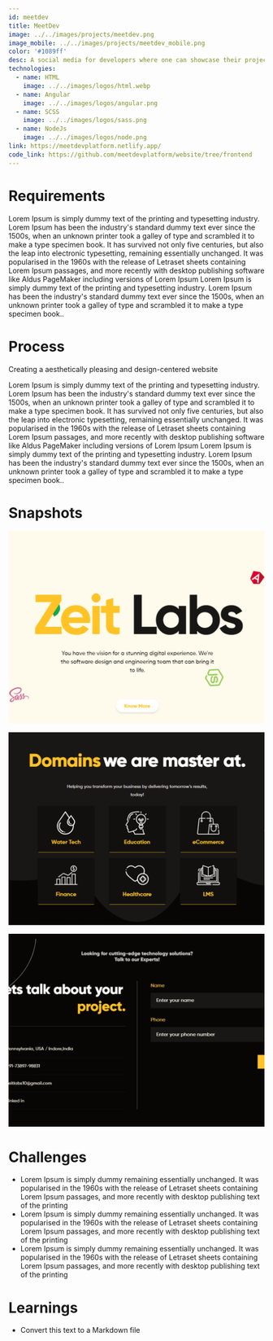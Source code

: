 ```yaml
---
id: meetdev
title: MeetDev
image: ../../images/projects/meetdev.png
image_mobile: ../../images/projects/meetdev_mobile.png
color: '#1089ff'
desc: A social media for developers where one can showcase their projects/ideas within a network of developers and interact with others' using likes, comments and collaboration.
technologies:
  - name: HTML
    image: ../../images/logos/html.webp
  - name: Angular
    image: ../../images/logos/angular.png
  - name: SCSS
    image: ../../images/logos/sass.png
  - name: NodeJs
    image: ../../images/logos/node.png
link: https://meetdevplatform.netlify.app/
code_link: https://github.com/meetdevplatform/website/tree/frontend
---
```

# Requirements

Lorem Ipsum is simply dummy text of the printing and typesetting industry. Lorem Ipsum has been the industry's standard dummy text ever since the 1500s, when an unknown printer took a galley of type and scrambled it to make a type specimen book. It has survived not only five centuries, but also the leap into electronic typesetting, remaining essentially unchanged. It was popularised in the 1960s with the release of Letraset sheets containing Lorem Ipsum passages, and more recently with desktop publishing software like Aldus PageMaker including versions of Lorem Ipsum Lorem Ipsum is simply dummy text of the printing and typesetting industry. Lorem Ipsum has been the industry's standard dummy text ever since the 1500s, when an unknown printer took a galley of type and scrambled it to make a type specimen book..

# Process

Creating a aesthetically pleasing and design-centered website

Lorem Ipsum is simply dummy text of the printing and typesetting industry. Lorem Ipsum has been the industry's standard dummy text ever since the 1500s, when an unknown printer took a galley of type and scrambled it to make a type specimen book. It has survived not only five centuries, but also the leap into electronic typesetting, remaining essentially unchanged. It was popularised in the 1960s with the release of Letraset sheets containing Lorem Ipsum passages, and more recently with desktop publishing software like Aldus PageMaker including versions of Lorem Ipsum Lorem Ipsum is simply dummy text of the printing and typesetting industry. Lorem Ipsum has been the industry's standard dummy text ever since the 1500s, when an unknown printer took a galley of type and scrambled it to make a type specimen book..

# Snapshots

<div class="image-row">
  <div class="image-column">

![Image 1](../../images/projects/zeit/hero-section.png)

  </div>
  <div class="image-column">

![Image 2](../../images/projects/zeit/features.png)

  </div>
    <div class="image-column">

![Image 3](../../images/projects/zeit/contact-section.png)

  </div>
  
</div>

<div class="image-row">

</div>

# Challenges

- Lorem Ipsum is simply dummy remaining essentially unchanged. It was popularised in the 1960s with the release of Letraset sheets containing Lorem Ipsum passages, and more recently with desktop publishing text of the printing
- Lorem Ipsum is simply dummy remaining essentially unchanged. It was popularised in the 1960s with the release of Letraset sheets containing Lorem Ipsum passages, and more recently with desktop publishing text of the printing
- Lorem Ipsum is simply dummy remaining essentially unchanged. It was popularised in the 1960s with the release of Letraset sheets containing Lorem Ipsum passages, and more recently with desktop publishing text of the printing

# Learnings

- Convert this text to a Markdown file